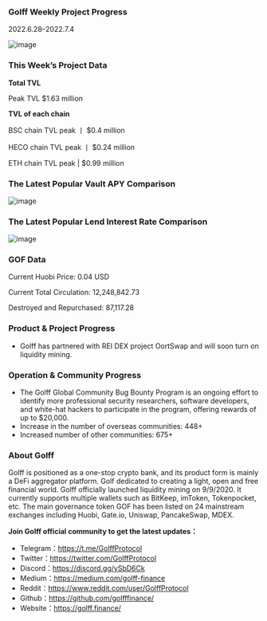 ### Golff Weekly Project Progress

2022.6.28–2022.7.4

![image](https://docs.golff.com/blog/page/week67/1.jpg)

### This Week’s Project Data

**Total TVL**

Peak TVL $1.63 million

**TVL of each chain**

BSC chain TVL peak 丨 $0.4 million

HECO chain TVL peak 丨 $0.24 million

ETH chain TVL peak | $0.99 million

### The Latest Popular Vault APY Comparison

![image](https://docs.golff.com/blog/page/week67/2.jpg)

### The Latest Popular Lend Interest Rate Comparison

![image](https://docs.golff.com/blog/page/week67/3.jpg)

### GOF Data

Current Huobi Price: 0.04 USD

Current Total Circulation: 12,248,842.73

Destroyed and Repurchased: 87,117.28

### Product & Project Progress

- Golff has partnered with REI DEX project OortSwap and will soon turn on liquidity mining.

### Operation & Community Progress

- The Golff Global Community Bug Bounty Program is an ongoing effort to identify more professional security researchers, software developers, and white-hat hackers to participate in the program, offering rewards of up to $20,000.
- Increase in the number of overseas communities: 448+
- Increased number of other communities: 675+

### About Golff

Golff is positioned as a one-stop crypto bank, and its product form is mainly a DeFi aggregator platform. Golf dedicated to creating a light, open and free financial world. Golff officially launched liquidity mining on 9/9/2020. It currently supports multiple wallets such as BitKeep, imToken, Tokenpocket, etc. The main governance token GOF has been listed on 24 mainstream exchanges including Huobi, Gate.io, Uniswap, PancakeSwap, MDEX.

**Join Golff official community to get the latest updates：**

- Telegram：https://t.me/GolffProtocol
- Twitter：https://twitter.com/GolffProtocol
- Discord：https://discord.gg/ySbD6Ck
- Medium：https://medium.com/golff-finance
- Reddit：https://www.reddit.com/user/GolffProtocol
- Github：https://github.com/golfffinance/
- Website：https://golff.finance/